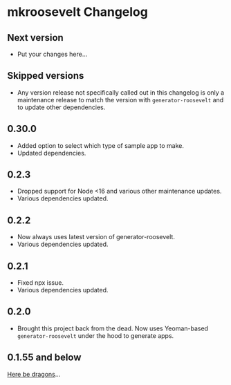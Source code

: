 # mkroosevelt Changelog

## Next version

- Put your changes here...

## Skipped versions

- Any version release not specifically called out in this changelog is only a maintenance release to match the version with `generator-roosevelt` and to update other dependencies.

## 0.30.0

- Added option to select which type of sample app to make.
- Updated dependencies.

## 0.2.3

- Dropped support for Node <16 and various other maintenance updates.
- Various dependencies updated.

## 0.2.2

- Now always uses latest version of generator-roosevelt.
- Various dependencies updated.

## 0.2.1

- Fixed npx issue.
- Various dependencies updated.

## 0.2.0

- Brought this project back from the dead. Now uses Yeoman-based `generator-roosevelt` under the hood to generate apps.

## 0.1.55 and below

[Here be dragons](https://en.wikipedia.org/wiki/Here_be_dragons)...
